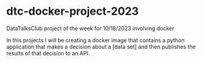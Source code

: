 # dtc-docker-project-2023
DataTalksClub project of the week for 10/18/2023 involving docker

In this projects I will be creating a docker image that contains a python application that makes a decision about a [data set] and then publishes the results 
of that decision to an API.
